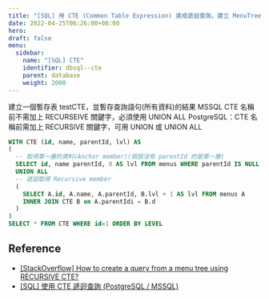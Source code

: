 ```yaml
---
title: "[SQL] 用 CTE (Common Table Expression) 達成遞迴查詢，建立 MenuTree"
date: 2022-04-25T06:26:00+08:00
hero: 
draft: false
menu:
  sidebar:
    name: "[SQL] CTE"
    identifier: dbsql--cte
    parent: database
    weight: 2000
---
```

建立一個暫存表 testCTE，並暫存查詢語句(所有資料)的結果
MSSQL CTE 名稱前不需加上 RECURSEIVE 關鍵字，必須使用 UNION ALL
PostgreSQL：CTE 名稱前需加上 RECURSIVE 關鍵字，可用 UNION 或 UNION ALL
```sql
WITH CTE (id, name, parentId, lvl) AS
(
  -- 取得第一層的資料(Anchor member)(假設沒有 parentId 的是第一層)
  SELECT id, name parentId, 0 AS lvl FROM menus WHERE parentId IS NULL
  UNION ALL
  -- 遞迴取得 Recursive member
  (
    SELECT A.id, A.name, A.parentId, B.lvl + 1 AS lvl FROM menus A
    INNER JOIN CTE B on A.parentIdi = B.d
  )
)
SELECT * FROM CTE WHERE id=1 ORDER BY LEVEL
```
## Reference 
- [[StackOverflow] How to create a query from a menu tree using RECURSIVE CTE?](https://stackoverflow.com/questions/32681915/how-to-create-a-query-from-a-menu-tree-using-recursive-cte)
- [[SQL] 使用 CTE 遞迴查詢 (PostgreSQL / MSSQL)](https://www.gss.com.tw/blog/sql-cte-recursive-query-postgresql-mssql)